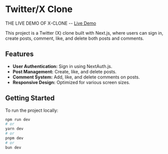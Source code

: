 # Twitter/X Clone

THE LIVE DEMO OF X-CLONE -- [Live Demo](https://x-next-git-main-yashu9844s-projects.vercel.app/)

This project is a Twitter (X) clone built with Next.js, where users can sign in, create posts, comment, like, and delete both posts and comments.

## Features

- **User Authentication:** Sign in using NextAuth.js.
- **Post Management:** Create, like, and delete posts.
- **Comment System:** Add, like, and delete comments on posts.
- **Responsive Design:** Optimized for various screen sizes.

## Getting Started

To run the project locally:

```bash
npm run dev
# or
yarn dev
# or
pnpm dev
# or
bun dev

